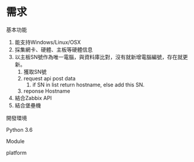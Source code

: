 
# 需求

基本功能

1. 能支持Windows/Linux/OSX
2. 採集網卡、硬體、主板等硬體信息
3. 以主板SN號作為唯一電腦，與資料庫比對，沒有就新增電腦編號，存在就更新。
    1. 獲取SN號
    2. request api post data
        1. if SN in list return hostname, else add this SN.
    3. reponse Hostname
4. 結合Zabbix API
5. 結合堡壘機

開發環境

Python 3.6

Module

platform


